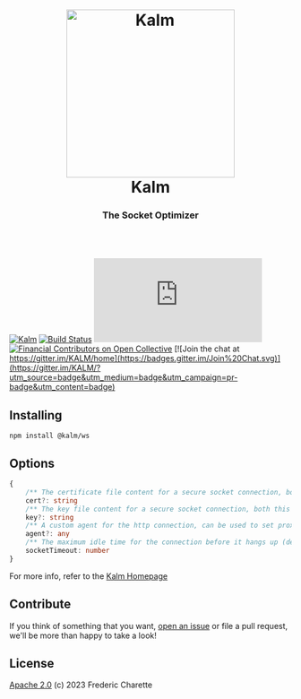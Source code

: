 <h1 align="center">
  <a title="The socket optimizer" href="http://kalm.js.org">
    <img alt="Kalm" width="300px" src="https://kalm.js.org/images/kalmv3.png" />
    <br/>
  </a>
  Kalm
</h1>
<h3 align="center">
  The Socket Optimizer
  <br/><br/>
</h3>
<br/>

[![Kalm](https://img.shields.io/npm/v/kalm.svg)](https://www.npmjs.com/package/@kalm/ws)
[![Build Status](https://github.com/kalm/kalm.js/workflows/master-status/badge.svg)](https://github.com/kalm/kalm.js/actions?query=workflow%3A+master-status)
![Snyk Vulnerabilities for GitHub Repo](https://img.shields.io/snyk/vulnerabilities/github/kalm/kalm.js)
[![Financial Contributors on Open Collective](https://opencollective.com/kalm/all/badge.svg?label=financial+contributors)](https://opencollective.com/kalm)
[![Join the chat at https://gitter.im/KALM/home](https://badges.gitter.im/Join%20Chat.svg)](https://gitter.im/KALM/?utm_source=badge&utm_medium=badge&utm_campaign=pr-badge&utm_content=badge)

## Installing

`npm install @kalm/ws`

## Options

```typescript
{
    /** The certificate file content for a secure socket connection, both this and `key` must be set */
    cert?: string
    /** The key file content for a secure socket connection, both this and `cert` must be set */
    key?: string
    /** A custom agent for the http connection, can be used to set proxies or other connection behaviours */
    agent?: any
    /** The maximum idle time for the connection before it hangs up (default: 30000) */
    socketTimeout: number
}
```

For more info, refer to the [Kalm Homepage](https://github.com/kalm/kalm.js) 

## Contribute

If you think of something that you want, [open an issue](//github.com/kalm/kalm.js/issues/new) or file a pull request, we'll be more than happy to take a look!

## License 

[Apache 2.0](LICENSE) (c) 2023 Frederic Charette
